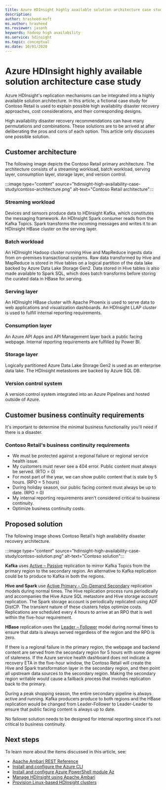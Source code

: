 ```yaml
---
title: Azure HDInsight highly available solution architecture case study
description: 
author: hrasheed-msft
ms.author: hrasheed
ms.reviewer: jasonh
keywords: hadoop high availability
ms.service: hdinsight
ms.topic: conceptual
ms.date: 10/01/2020
---
```


# Azure HDInsight highly available solution architecture case study

Azure HDInsight's replication mechanisms can be integrated into a highly available solution architecture. In this article, a fictional case study for Contoso Retail is used to explain possible high availability disaster recovery approaches, cost considerations, and their corresponding designs.

High availability disaster recovery recommendations can have many permutations and combinations. These solutions are to be arrived at after deliberating the pros and cons of each option. This article only discusses one possible solution.

## Customer architecture

The following image depicts the Contoso Retail primary architecture. The architecture consists of a streaming workload, batch workload, serving layer, consumption layer, storage layer, and version control.

:::image type="content" source="hdinsight-high-availability-case-study/contoso-architecture.png" alt-text="Contoso Retail architecture":::

### Streaming workload

Devices and sensors produce data to HDInsight Kafka, which constitutes the messaging framework. An HDInsight Spark consumer reads from the Kafka Topics. Spark transforms the incoming messages and writes it to an HDInsight HBase cluster on the serving layer.

### Batch workload

An HDInsight Hadoop cluster running Hive and MapReduce ingests data from on-premises transactional systems. Raw data transformed by Hive and MapReduce is stored in Hive tables on a logical partition of the data lake backed by Azure Data Lake Storage Gen2. Data stored in Hive tables is also made available to Spark SQL, which does batch transforms before storing the curated data in HBase for serving.

### Serving layer

An HDInsight HBase cluster with Apache Phoenix is used to serve data to web applications and visualization dashboards. An HDInsight LLAP cluster is used to fulfill internal reporting requirements.

### Consumption layer

An Azure API Apps and API Management layer back a public facing webpage. Internal reporting requirements are fulfilled by Power BI.

### Storage layer

Logically partitioned Azure Data Lake Storage Gen2 is used as an enterprise data lake. The HDInsight metastores are backed by Azure SQL DB.

### Version control system

A version control system integrated into an Azure Pipelines and hosted outside of Azure.

## Customer business continuity requirements

It's important to determine the minimal business functionality you'll need if there is a disaster.

### Contoso Retail's business continuity requirements

* We must be protected against a regional failure or regional service health issue.
* My customers must never see a 404 error. Public content must always be served. (RTO = 0)  
* For most part of the year, we can show public content that is stale by 5 hours. (RPO = 5 hours)
* During holiday season, our public facing content must always be up to date. (RPO = 0)
* My internal reporting requirements aren't considered critical to business continuity.
* Optimize business continuity costs.

## Proposed solution

The following image shows Contoso Retail's high availability disaster recovery architecture.

:::image type="content" source="hdinsight-high-availability-case-study/contoso-solution.png" alt-text="Contoso solution":::

**Kafka** uses [Active – Passive](hdinsight-business-continuity-architecture.md#apache-kafka) replication to mirror Kafka Topics from the primary region to the secondary region. An alternative to Kafka replication could be to produce to Kafka in both the regions.

**Hive and Spark** use [Active Primary – On-Demand Secondary](hdinsight-business-continuity-architecture.md#apache-spark) replication models during normal times. The Hive replication process runs periodically and accompanies the Hive Azure SQL metastore and Hive storage account replication. The Spark storage account is periodically replicated using ADF DistCP. The transient nature of these clusters helps optimize costs. Replications are scheduled every 4 hours to arrive at an RPO that is well within the five-hour requirement.

**HBase** replication uses the [Leader – Follower](hdinsight-business-continuity-architecture.md#apache-hbase) model during normal times to ensure that data is always served regardless of the region and the RPO is zero.

If there is a regional failure in the primary region, the webpage and backend content are served from the secondary region for 5 hours with some degree of staleness. If the Azure service health dashboard does not indicate a recovery ETA in the five-hour window, the Contoso Retail will create the Hive and Spark transformation layer in the secondary region, and then point all upstream data sources to the secondary region. Making the secondary region writable would cause a failback process that involves replication back to the primary.

During a peak shopping season, the entire secondary pipeline is always active and running. Kafka producers produce to both regions and the HBase replication would be changed from Leader-Follower to Leader-Leader to ensure that public facing content is always up to date.

No failover solution needs to be designed for internal reporting since it's not critical to business continuity.

## Next steps

To learn more about the items discussed in this article, see:

* [Apache Ambari REST Reference](https://github.com/apache/ambari/blob/trunk/ambari-server/docs/api/v1/index.md)
* [Install and configure the Azure CLI](https://docs.microsoft.com//cli/azure/install-azure-cli?view=azure-cli-latest)
* [Install and configure Azure PowerShell module Az](/powershell/azure/)
* [Manage HDInsight using Apache Ambari](hdinsight-hadoop-manage-ambari.md)
* [Provision Linux-based HDInsight clusters](hdinsight-hadoop-provision-linux-clusters.md)